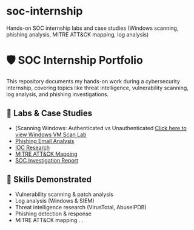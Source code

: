 # soc-internship
Hands-on SOC internship labs and case studies (Windows scanning, phishing analysis, MITRE ATT&amp;CK mapping, log analysis)

# 🛡️ SOC Internship Portfolio

This repository documents my hands-on work during a cybersecurity internship, covering topics like threat intelligence, vulnerability scanning, log analysis, and phishing investigations.  

## 📂 Labs & Case Studies
- [Scanning Windows: Authenticated vs Unauthenticated [Click here to view Windows VM Scan Lab](windows-scan-auth-vs-unauth.md)
- [Phishing Email Analysis](./phishing-analysis.md)
- [IOC Research](./ioc-research.md)
- [MITRE ATT&CK Mapping](./mitre-mapping.md)
- [SOC Investigation Report](./soc-report-1.md)

## 🧠 Skills Demonstrated
- Vulnerability scanning & patch analysis  
- Log analysis (Windows & SIEM)  
- Threat intelligence research (VirusTotal, AbuseIPDB)  
- Phishing detection & response  
- MITRE ATT&CK mapping  . .
